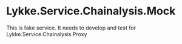 # Lykke.Service.Chainalysis.Mock
This is fake service. It needs to develop and test for Lykke.Service.Chainalysis.Proxy
